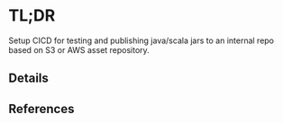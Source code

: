 # TL;DR

Setup CICD for testing and publishing java/scala jars to an internal repo
based on S3 or AWS asset repository.

## Details


## References

